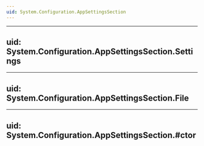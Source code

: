 ```yaml
---
uid: System.Configuration.AppSettingsSection
---
```


---
uid: System.Configuration.AppSettingsSection.Settings
---

---
uid: System.Configuration.AppSettingsSection.File
---

---
uid: System.Configuration.AppSettingsSection.#ctor
---
